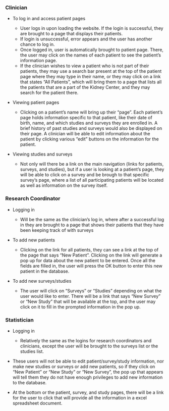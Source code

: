 ### Clinician

 * To log in and access patient pages
   * User logs in upon loading the website.  If the login is successful, they are brought to a page that displays their patients.
   * If login is unsuccessful, error appears and the user has another chance to log in.
   * Once logged in, user is automatically brought to patient page.  There, the user may click on the names of each patient to see the patient’s information page.
   * If the clinician wishes to view a patient who is not part of their patients, they may use a search bar present at the top of the patient page where they may type in their name, or they may click on a link that states “All Patients”, which will bring them to a page that lists all the patients that are a part of the Kidney Center, and they may search for the patient there.

 * Viewing patient pages
   * Clicking on a patient’s name will bring up their “page”.  Each patient’s page holds information specific to that patient, like their date of birth, name, and which studies and surveys they are enrolled in.  A brief history of past studies and surveys would also be displayed on their page.  A clinician will be able to edit information about the patient by clicking various “edit” buttons on the information for the patient.

 * Viewing studies and surveys
   * Not only will there be a link on the main navigation (links for patients, surveys, and studies), but if a user is looking at a patient’s page, they will be able to click on a survey and be brough to that specific survey’s page, where a list of all participating patients will be located as well as information on the survey itself.

### Research Coordinator

 * Logging in
   * Will be the same as the clinician’s log in, where after a successful log in they are brought to a page that shows their patients that they have been keeping track of with surveys

 * To add new patients
   * Clicking on the link for all patients, they can see a link at the top of the page that says “New Patient”.  Clicking on the link will generate a pop up for data about the new patient to be entered.  Once all the fields are filled in, the user will press the OK button to enter this new patient in the database.  

 * To add new surveys/studies
   * The user will click on “Surveys” or “Studies” depending on what the user would like to enter.  There will be a link that says “New Survey” or “New Study” that will be available at the top, and the user may click on it to fill in the prompted information in the pop up.

### Statistician

 * Logging in
   * Relatively the same as the logins for research coordinators and clinicians, except the user will be brought to the surveys list or the studies list.

 * These users will not be able to edit patient/survey/study information, nor make new studies or surveys or add new patients, so if they click on “New Patient” or “New Study” or “New Survey”, the pop up that appears will tell them they do not have enough privileges to add new information to the database.

 * At the bottom or the patient, survey, and study pages, there will be a link for the user to click that will provide all the information in a excel spreadsheet document.
